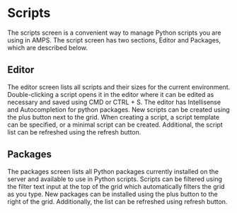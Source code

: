 # Scripts

The scripts screen is a convenient way to manage Python scripts you are using in AMPS. The script screen has two sections, Editor and Packages, which are described below.

## Editor

The editor screen lists all scripts and their sizes for the current environment. Double-clicking a script opens it in the editor where it can be edited as necessary and saved using CMD or CTRL + S. The editor has Intellisense and Autocompletion for python packages. New scripts can be created using the plus button next to the grid. When creating a script, a script template can be specified, or a minimal script can be created. Additional, the script list can be refreshed using the refresh button.

## Packages

The packages screen lists all Python packages currently installed on the server and available to use in Python scripts. Scripts can be filtered using the filter text input at the top of the grid which automatically filters the grid as you type. New packages can be installed using the plus button to the right of the grid. Additionally, the list can be refreshed using refresh button.
